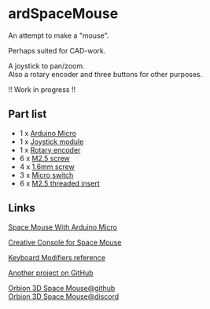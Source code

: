 # ardSpaceMouse

An attempt to make a "mouse".  

Perhaps suited for CAD-work.  

A joystick to pan/zoom.  
Also a rotary encoder and three buttons for other purposes.  

!! Work in progress !!  

## Part list

* 1 x [Arduino Micro](https://www.amazon.se/DANDANdianzi-Leonardo-AT32U4-styrkort-ers%C3%A4ttning/dp/B086ZQK2FQ)
* 1 x [Joystick module](https://www.electrokit.com/produkt/analog-joystick-2-axel/)
* 1 x [Rotary encoder](https://www.electrokit.com/produkt/rotationsenkoder-24-p-v-med-tryckknapp/)
* 6 x [M2.5 screw](https://www.electrokit.com/produkt/skruv-ph-m2-5x6/)
* 4 x [1.6mm screw](https://www.electrokit.com/produkt/skruv-ph-m1-6x5/)
* 3 x [Micro switch](https://www.electrokit.com/produkt/tryckknapp-pcb-6x6x4-8mm-svart/)
* 6 x [M2.5 threaded insert](https://www.amazon.se/Symbiamo-Inserts-Threaded-Embedment-Assortment/dp/B09LM127D4)

## Links

[Space Mouse With Arduino Micro](https://www.instructables.com/Space-Mouse-With-Arduino-Micro-Fully-Printable/)  

[Creative Console for Space Mouse](https://www.instructables.com/Creative-Console-for-Space-Mouse/)  

[Keyboard Modifiers reference](https://www.arduino.cc/reference/en/language/functions/usb/keyboard/keyboardmodifiers/)  

[Another project on GitHub](https://github.com/soemarko/DIY-Space-Mouse)  

[Orbion 3D Space Mouse@github](https://github.com/FaqT0tum/Orbion_3D_Space_Mouse)  
[Orbion 3D Space Mouse@discord](https://discord.com/channels/920223684638179348/939922673646043176)  
